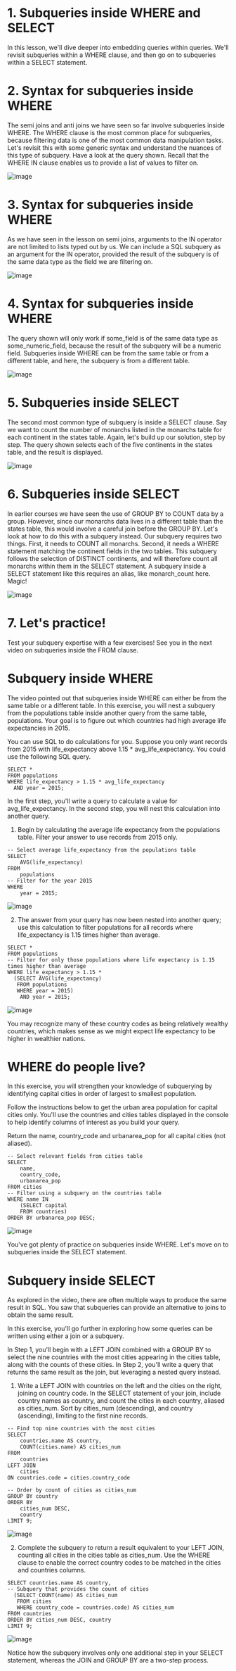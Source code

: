 # 1. Subqueries inside WHERE and SELECT

In this lesson, we'll dive deeper into embedding queries within queries. We'll revisit subqueries within a WHERE clause, and then go on to subqueries within a SELECT statement.

# 2. Syntax for subqueries inside WHERE

The semi joins and anti joins we have seen so far involve subqueries inside WHERE. The WHERE clause is the most common place for subqueries, because filtering data is one of the most common data manipulation tasks. Let's revisit this with some generic syntax and understand the nuances of this type of subquery. Have a look at the query shown. Recall that the WHERE IN clause enables us to provide a list of values to filter on.

![image](https://github.com/artempohribnyi/datacamp/assets/113499718/cb1f02c3-26d2-4821-92b5-71d4250a53a4)

# 3. Syntax for subqueries inside WHERE

As we have seen in the lesson on semi joins, arguments to the IN operator are not limited to lists typed out by us. We can include a SQL subquery as an argument for the IN operator, provided the result of the subquery is of the same data type as the field we are filtering on.

![image](https://github.com/artempohribnyi/datacamp/assets/113499718/e8399a3a-8bdc-4275-8cce-4517c6f38131)

# 4. Syntax for subqueries inside WHERE

The query shown will only work if some_field is of the same data type as some_numeric_field, because the result of the subquery will be a numeric field. Subqueries inside WHERE can be from the same table or from a different table, and here, the subquery is from a different table.

![image](https://github.com/artempohribnyi/datacamp/assets/113499718/047d34bd-8624-46ac-842b-794c2dfc9468)

# 5. Subqueries inside SELECT

The second most common type of subquery is inside a SELECT clause. Say we want to count the number of monarchs listed in the monarchs table for each continent in the states table. Again, let's build up our solution, step by step. The query shown selects each of the five continents in the states table, and the result is displayed.

![image](https://github.com/artempohribnyi/datacamp/assets/113499718/975cb3ff-3f19-4fa6-8b7c-9e9e27411acf)

# 6. Subqueries inside SELECT

In earlier courses we have seen the use of GROUP BY to COUNT data by a group. However, since our monarchs data lives in a different table than the states table, this would involve a careful join before the GROUP BY. Let's look at how to do this with a subquery instead. Our subquery requires two things. First, it needs to COUNT all monarchs. Second, it needs a WHERE statement matching the continent fields in the two tables. This subquery follows the selection of DISTINCT continents, and will therefore count all monarchs within them in the SELECT statement. A subquery inside a SELECT statement like this requires an alias, like monarch_count here. Magic!

![image](https://github.com/artempohribnyi/datacamp/assets/113499718/f96e7070-19c3-4875-a81d-15c298344c9b)

# 7. Let's practice!

Test your subquery expertise with a few exercises! See you in the next video on subqueries inside the FROM clause.

# Subquery inside WHERE

The video pointed out that subqueries inside WHERE can either be from the same table or a different table. In this exercise, you will nest a subquery from the populations table inside another query from the same table, populations. Your goal is to figure out which countries had high average life expectancies in 2015.

You can use SQL to do calculations for you. Suppose you only want records from 2015 with life_expectancy above 1.15 * avg_life_expectancy. You could use the following SQL query.
```
SELECT *
FROM populations
WHERE life_expectancy > 1.15 * avg_life_expectancy
  AND year = 2015;
```
In the first step, you'll write a query to calculate a value for avg_life_expectancy. In the second step, you will nest this calculation into another query.

1. Begin by calculating the average life expectancy from the populations table.
Filter your answer to use records from 2015 only.

```
-- Select average life_expectancy from the populations table
SELECT 
    AVG(life_expectancy)
FROM 
    populations
-- Filter for the year 2015
WHERE
    year = 2015;
```

![image](https://github.com/artempohribnyi/datacamp/assets/113499718/03b44ea8-0476-4399-9038-172969467e5e)

2. The answer from your query has now been nested into another query; use this calculation to filter populations for all records where life_expectancy is 1.15 times higher than average.

```
SELECT *
FROM populations
-- Filter for only those populations where life expectancy is 1.15 times higher than average
WHERE life_expectancy > 1.15 *
  (SELECT AVG(life_expectancy)
   FROM populations
   WHERE year = 2015) 
    AND year = 2015;
```

![image](https://github.com/artempohribnyi/datacamp/assets/113499718/5eac5843-0fd0-469e-93a0-73d1deb27f34)

You may recognize many of these country codes as being relatively wealthy countries, which makes sense as we might expect life expectancy to be higher in wealthier nations.

# WHERE do people live?

In this exercise, you will strengthen your knowledge of subquerying by identifying capital cities in order of largest to smallest population.

Follow the instructions below to get the urban area population for capital cities only. You'll use the countries and cities tables displayed in the console to help identify columns of interest as you build your query.

Return the name, country_code and urbanarea_pop for all capital cities (not aliased).

```
-- Select relevant fields from cities table
SELECT 
    name,
    country_code,
    urbanarea_pop
FROM cities
-- Filter using a subquery on the countries table
WHERE name IN
    (SELECT capital
    FROM countries)
ORDER BY urbanarea_pop DESC;
```

![image](https://github.com/artempohribnyi/datacamp/assets/113499718/cddd19fb-47f7-4103-95ae-37fc57e2e488)

You've got plenty of practice on subqueries inside WHERE. Let's move on to subqueries inside the SELECT statement.

# Subquery inside SELECT

As explored in the video, there are often multiple ways to produce the same result in SQL. You saw that subqueries can provide an alternative to joins to obtain the same result.

In this exercise, you'll go further in exploring how some queries can be written using either a join or a subquery.

In Step 1, you'll begin with a LEFT JOIN combined with a GROUP BY to select the nine countries with the most cities appearing in the cities table, along with the counts of these cities. In Step 2, you'll write a query that returns the same result as the join, but leveraging a nested query instead.

1. Write a LEFT JOIN with countries on the left and the cities on the right, joining on country code.
In the SELECT statement of your join, include country names as country, and count the cities in each country, aliased as cities_num.
Sort by cities_num (descending), and country (ascending), limiting to the first nine records.

```
-- Find top nine countries with the most cities
SELECT
    countries.name AS country,
    COUNT(cities.name) AS cities_num
FROM
    countries
LEFT JOIN
    cities
ON countries.code = cities.country_code

-- Order by count of cities as cities_num
GROUP BY country 
ORDER BY 
    cities_num DESC,
    country
LIMIT 9;
```

![image](https://github.com/artempohribnyi/datacamp/assets/113499718/30b6191c-5b46-4ce0-a70c-652bfba008e3)

2. Complete the subquery to return a result equivalent to your LEFT JOIN, counting all cities in the cities table as cities_num.
Use the WHERE clause to enable the correct country codes to be matched in the cities and countries columns.

```
SELECT countries.name AS country,
-- Subquery that provides the count of cities   
  (SELECT COUNT(name) AS cities_num
   FROM cities
   WHERE country_code = countries.code) AS cities_num
FROM countries
ORDER BY cities_num DESC, country
LIMIT 9;
```

![image](https://github.com/artempohribnyi/datacamp/assets/113499718/65c222a4-3d1b-4134-a77b-4a38e6950ecc)

Notice how the subquery involves only one additional step in your SELECT statement, whereas the JOIN and GROUP BY are a two-step process.
